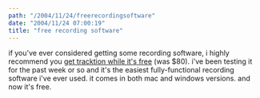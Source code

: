```yaml
---
path: "/2004/11/24/freerecordingsoftware" 
date: "2004/11/24 07:00:19" 
title: "free recording software" 
---
```

<p>if you've ever considered getting some recording software, i highly recommend you <a href="http://my.mackie.com/profile/rgp_trk_nfra.asp?t=tnfra">get tracktion while it's free</a> (was $80). i've been testing it for the past week or so and it's the easiest fully-functional recording software i've ever used. it comes in both mac and windows versions. and now it's free.</p>